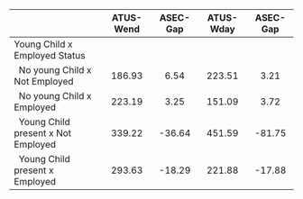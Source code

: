 
|                      |    ATUS-Wend |     ASEC-Gap |    ATUS-Wday |     ASEC-Gap |
| -------------------- | :----------: | :----------: | :----------: | :----------: |
| Young Child x Employed Status |              |              |              |              |
| &nbsp;&nbsp;No young Child x Not Employed |       186.93 |         6.54 |       223.51 |         3.21 |
| &nbsp;&nbsp;No young Child x Employed |       223.19 |         3.25 |       151.09 |         3.72 |
| &nbsp;&nbsp;Young Child present x Not Employed |       339.22 |       -36.64 |       451.59 |       -81.75 |
| &nbsp;&nbsp;Young Child present x Employed |       293.63 |       -18.29 |       221.88 |       -17.88 |

